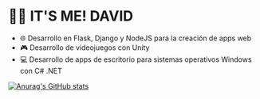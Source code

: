# 🙋‍♂️ IT'S ME! DAVID
- 🌐 Desarrollo en Flask, Django y NodeJS para la creación de apps web
- 🎮 Desarrollo de videojuegos con Unity
- 💻 Desarrollo de apps de escritorio para sistemas operativos Windows con C# .NET

[![Anurag's GitHub stats](https://github-readme-stats.vercel.app/api?username=DavidGDA)](https://github.com/anuraghazra/github-readme-stats)
